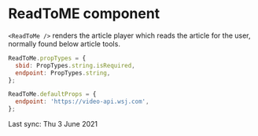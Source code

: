 # ReadToME component

`<ReadToMe />` renders the article player which reads the article for the user, normally found below article tools.

```js
ReadToMe.propTypes = {
  sbid: PropTypes.string.isRequired,
  endpoint: PropTypes.string,
};

ReadToMe.defaultProps = {
  endpoint: 'https://video-api.wsj.com',
};
```

Last sync: Thu 3 June 2021

